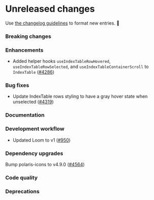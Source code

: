 # Unreleased changes

Use [the changelog guidelines](https://git.io/polaris-changelog-guidelines) to format new entries. 💜

### Breaking changes

### Enhancements

- Added helper hooks `useIndexTableRowHovered`, `useIndexTableRowSelected`, and `useIndexTableContainerScroll` to `IndexTable` ([#4286](https://github.com/Shopify/polaris-react/pull/4286))

### Bug fixes

- Update IndexTable rows styling to have a gray hover state when unselected ([#4319](https://github.com/Shopify/polaris-react/issues/4319))

### Documentation

### Development workflow

- Updated Loom to v1 ([#950](https://github.com/Shopify/global-nav/pull/950))

### Dependency upgrades

Bump polaris-icons to v4.9.0 ([#4564](https://github.com/Shopify/polaris-react/pull/4564))

### Code quality

### Deprecations

